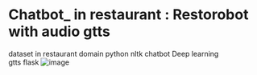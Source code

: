 # Chatbot_ in restaurant : Restorobot with audio gtts
dataset in restaurant domain
python
nltk 
chatbot
Deep learning  
gtts
flask 
![image](https://user-images.githubusercontent.com/104040980/198854105-88d6b648-a58a-4cc2-b235-d7b749195c75.png)
 
